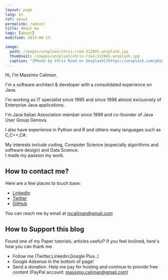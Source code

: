 ```yaml
---
layout: page
lang: en
ref: about
permalink: /about/
title: About me
tags: [about]
modified: 2013-09-13

image:
  path: /images/unsplash/chris-ried-512801-unsplash.jpg
  thumbnail: /images/unsplash/chris-ried-512801-unsplash.jpg
  caption: "[Photo by Chris Ried on Unsplash](https://unsplash.com/photos/ieic5Tq8YMk?utm_source=unsplash&utm_medium=referral&utm_content=creditCopyText)"
---
```


Hi, I'm Massimo Caliman. 

I'm a software architect & developer with a consolidated experience on Java.

I'm working as IT specialist since 1995 and since 1998  almost exclusively of Enterprise Java applications. 

I'm Java Italian Association member since 1999 and co-founder of Java User Group Genova.

I also have experience in Python and R and others many languages such as C,C++,C#.

My interests include coding, Computer Science (especially algorithms and software design) and Data Science.  
I made my passion my work.

## How to contact me? 
Here are a few places to touch base:

* [LinkedIn](https://www.linkedin.com/in/mcaliman)
* [Twitter](http://twitter.com/mcaliman)
* [GitHub](https://github.com/mcaliman)

You can reach me by email at [mcaliman@gmail.com](mailto:mcaliman@gmail.com)


## How to Support this blog

Found one of my Paper tutorials, articles useful? If you feel inclined, here's how you can thank me.

* Follow me (Twitter,Linkedin,Google Plus..)
* Google Adsense in the bottom of page!
* Send a donation. Help me pay for hosting and continue to provide free content (PayPal account: massimo.caliman@gmail.com)